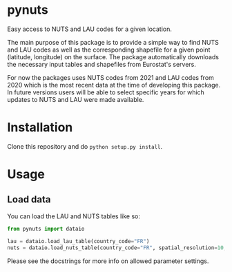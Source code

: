 # pynuts
Easy access to NUTS and LAU codes for a given location. 

The main purpose of this package is to provide a simple way to find NUTS and LAU codes as well as the corresponding shapefile for a given point (latitude, longitude) on the surface. The package automatically downloads the necessary input tables and shapefiles from Eurostat's servers. 

For now the packages uses NUTS codes from 2021 and LAU codes from 2020 which is the most recent data at the time of developing this package. In future versions users will be able to select specific years for which updates to NUTS and LAU were made available.

# Installation
Clone this repository and do `python setup.py install`.

# Usage
## Load data
You can load the LAU and NUTS tables like so:
```python
from pynuts import dataio

lau = dataio.load_lau_table(country_code="FR")
nuts = dataio.load_nuts_table(country_code="FR", spatial_resolution=10, level=2)
```
Please see the docstrings for more info on allowed parameter settings.
